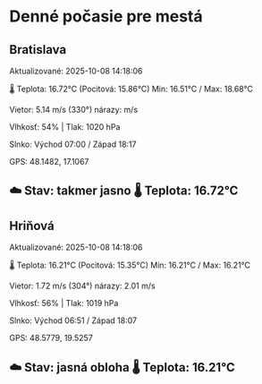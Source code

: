 ﻿# Denné počasie pre mestá

## Bratislava
Aktualizované: 2025-10-08 14:18:06

🌡️ Teplota: 16.72°C 
(Pocitová: 15.86°C)
Min: 16.51°C / Max: 18.68°C

Vietor: 5.14 m/s    (330°) 
nárazy:  m/s

Vlhkosť: 54% | Tlak: 1020 hPa

Slnko: Východ 07:00 / Západ 18:17

GPS: 48.1482, 17.1067

☁️ Stav: takmer jasno        🌡️ Teplota: 16.72°C
---

## Hriňová
Aktualizované: 2025-10-08 14:18:06

🌡️ Teplota: 16.21°C 
(Pocitová: 15.35°C)
Min: 16.21°C / Max: 16.21°C

Vietor: 1.72 m/s (304°)
nárazy: 2.01 m/s

Vlhkosť: 56% | Tlak: 1019 hPa

Slnko: Východ 06:51 / Západ 18:07

GPS: 48.5779, 19.5257

☁️ Stav: jasná obloha        🌡️ Teplota: 16.21°C
---
